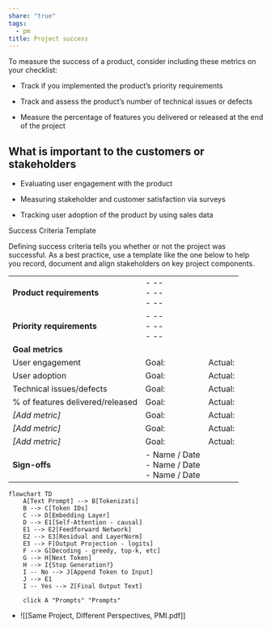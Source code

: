 ```yaml
---
share: "true"
tags:
  - pm
title: Project success
---
```


To measure the success of a product, consider including these metrics on your checklist: 

- Track if you implemented the product’s priority requirements
    
- Track and assess the product’s number of technical issues or defects
    
- Measure the percentage of features you delivered or released at the end of the project
## **What is important to the customers or stakeholders**

- Evaluating user engagement with the product 
    
- Measuring stakeholder and customer satisfaction via surveys
    
- Tracking user adoption of the product by using sales data


Success Criteria Template 

  

Defining success criteria tells you whether or not the project was successful. As a best practice, use a template like the one below to help you record, document and align stakeholders on key project components.

  

|                                  |                                                 |         |
| -------------------------------- | ----------------------------------------------- | ------- |
| **Product requirements**         | - --<br>- --<br>- --                            |         |
| **Priority requirements**        | - --<br>- --<br>- --                            |         |
| **Goal metrics**                 |                                                 |         |
| User engagement                  | Goal:                                           | Actual: |
| User adoption                    | Goal:                                           | Actual: |
| Technical issues/defects         | Goal:                                           | Actual: |
| % of features delivered/released | Goal:                                           | Actual: |
| _[Add metric]_                   | Goal:                                           | Actual: |
| _[Add metric]_                   | Goal:                                           | Actual: |
| _[Add metric]_                   | Goal:                                           | Actual: |
| **Sign-offs**                    | - Name / Date<br>- Name / Date<br>- Name / Date |         |

```mermaid
flowchart TD
    A[Text Prompt] --> B[Tokenizati]
    B --> C[Token IDs]
    C --> D[Embedding Layer]
    D --> E1[Self-Attention - causal]
    E1 --> E2[Feedforward Network]
    E2 --> E3[Residual and LayerNorm]
    E3 --> F[Output Projection - logits]
    F --> G[Decoding - greedy, top-k, etc]
    G --> H[Next Token]
    H --> I{Stop Generation?}
    I -- No --> J[Append Token to Input]
    J --> E1
    I -- Yes --> Z[Final Output Text]
    
    click A "Prompts" "Prompts"
```

- ![[Same Project, Different Perspectives, PMI.pdf]]